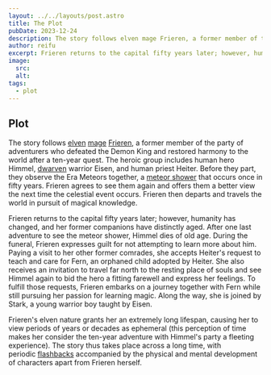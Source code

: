 ```yaml
---
layout: ../../layouts/post.astro
title: The Plot
pubDate: 2023-12-24
description: The story follows elven mage Frieren, a former member of the party of adventurers who defeated the Demon King and restored harmony to the world after a ten-year quest.
author: reifu
excerpt: Frieren returns to the capital fifty years later; however, humanity has changed, and her former companions have distinctly aged. After one last adventure to see the meteor shower, Himmel dies of old age. During the funeral, Frieren expresses guilt for not attempting to learn more about him. Paying a visit to her other former comrades, she accepts Heiter's request to teach and care for Fern, an orphaned child adopted by Heiter.
image:
  src:
  alt:
tags:
  - plot
---
```


## Plot

The story follows [elven](https://en.wikipedia.org/wiki/Elf "Elf") [mage](<https://en.wikipedia.org/wiki/Magician_(fantasy)> "Magician (fantasy)") [Frieren](<https://en.wikipedia.org/wiki/Frieren_(character)> "Frieren (character)"), a former member of the party of adventurers who defeated the Demon King and restored harmony to the world after a ten-year quest. The heroic group includes human hero Himmel, [dwarven](<https://en.wikipedia.org/wiki/Dwarf_(folklore)> "Dwarf (folklore)") warrior Eisen, and human priest Heiter. Before they part, they observe the Era Meteors together, a [meteor shower](https://en.wikipedia.org/wiki/Meteor_shower "Meteor shower") that occurs once in fifty years. Frieren agrees to see them again and offers them a better view the next time the celestial event occurs. Frieren then departs and travels the world in pursuit of magical knowledge.

Frieren returns to the capital fifty years later; however, humanity has changed, and her former companions have distinctly aged. After one last adventure to see the meteor shower, Himmel dies of old age. During the funeral, Frieren expresses guilt for not attempting to learn more about him. Paying a visit to her other former comrades, she accepts Heiter's request to teach and care for Fern, an orphaned child adopted by Heiter. She also receives an invitation to travel far north to the resting place of souls and see Himmel again to bid the hero a fitting farewell and express her feelings. To fulfill those requests, Frieren embarks on a journey together with Fern while still pursuing her passion for learning magic. Along the way, she is joined by Stark, a young warrior boy taught by Eisen.

Frieren's elven nature grants her an extremely long lifespan, causing her to view periods of years or decades as ephemeral (this perception of time makes her consider the ten-year adventure with Himmel's party a fleeting experience). The story thus takes place across a long time, with periodic [flashbacks](<https://en.wikipedia.org/wiki/Flashback_(narrative)> "Flashback (narrative)") accompanied by the physical and mental development of characters apart from Frieren herself.

